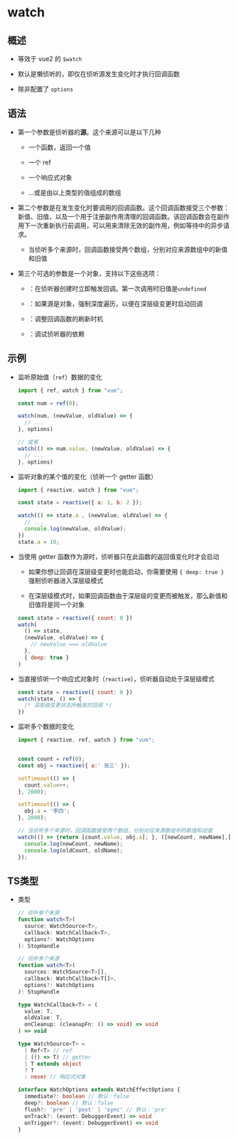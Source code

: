 # watch

## 概述

*   等效于 vue2 的 `$watch`

*   默认是懒侦听的，即仅在侦听源发生变化时才执行回调函数

*   除非配置了 `options`

## 语法

*   第一个参数是侦听器的**源**。这个来源可以是以下几种

    *   一个函数，返回一个值

    *   一个 ref

    *   一个响应式对象

    *   ...或是由以上类型的值组成的数组

*   第二个参数是在发生变化时要调用的回调函数。这个回调函数接受三个参数：新值、旧值，以及一个用于注册副作用清理的回调函数。该回调函数会在副作用下一次重新执行前调用，可以用来清除无效的副作用，例如等待中的异步请求。

    *   当侦听多个来源时，回调函数接受两个数组，分别对应来源数组中的新值和旧值

*   第三个可选的参数是一个对象，支持以下这些选项：

    *   ：在侦听器创建时立即触发回调。第一次调用时旧值是`undefined`

    *   ：如果源是对象，强制深度遍历，以便在深层级变更时启动回调

    *   ：调整回调函数的刷新时机

    *   ：调试侦听器的依赖

## 示例

*   监听原始值（`ref`）数据的变化

    ```javascript
    import { ref, watch } from "vue";

    const num = ref(0);

    watch(num, (newValue, oldValue) => {
      // ...
    }, options)

    // 或者
    watch(() => num.value, (newValue, oldValue) => {
      // ...
    }, options)

    ```

*   监听对象的某个值的变化（侦听一个 getter 函数）

    ```javascript
    import { reactive, watch } from "vue";

    const state = reactive({ a: 1, b: 2 });

    watch(() => state.a , (newValue, oldValue) => {
      // ...
      console.log(newValue, oldValue);
    })
    state.a = 10;
    ```

*   当使用 getter 函数作为源时，侦听器只在此函数的返回值变化时才会启动

    *   如果你想让回调在深层级变更时也能启动，你需要使用 `{ deep: true }` 强制侦听器进入深层级模式

    *   在深层级模式时，如果回调函数由于深层级的变更而被触发，那么新值和旧值将是同一个对象

    ```javascript
    const state = reactive({ count: 0 })
    watch(
      () => state,
      (newValue, oldValue) => {
        // newValue === oldValue
      },
      { deep: true }
    )
    ```

*   当直接侦听一个响应式对象时（`reactive`），侦听器自动处于深层级模式

    ```javascript
    const state = reactive({ count: 0 })
    watch(state, () => {
      /* 深层级变更状态所触发的回调 */
    })
    ```

*   监听多个数据的变化

    ```javascript
    import { reactive, ref, watch } from "vue";


    const count = ref(0);
    const obj = reactive({ a:' 张三' });

    setTimeout(() => {
      count.value++;
    }, 2000);

    setTimeout(() => {
      obj.a = '李四';
    }, 2000);

    // 当侦听多个来源时，回调函数接受两个数组，分别对应来源数组中的新值和旧值
    watch(() => {return [count.value, obj.a]; }, ([newCount, newName],[oldCount, oldName]) => {
      console.log(newCount, newName);
      console.log(oldCount, oldName);
    });
    ```

## TS类型

*   类型

    ```typescript
    // 侦听单个来源
    function watch<T>(
      source: WatchSource<T>,
      callback: WatchCallback<T>,
      options?: WatchOptions
    ): StopHandle

    // 侦听多个来源
    function watch<T>(
      sources: WatchSource<T>[],
      callback: WatchCallback<T[]>,
      options?: WatchOptions
    ): StopHandle

    type WatchCallback<T> = (
      value: T,
      oldValue: T,
      onCleanup: (cleanupFn: () => void) => void
    ) => void

    type WatchSource<T> =
      | Ref<T> // ref
      | (() => T) // getter
      | T extends object
      ? T
      : never // 响应式对象

    interface WatchOptions extends WatchEffectOptions {
      immediate?: boolean // 默认：false
      deep?: boolean // 默认：false
      flush?: 'pre' | 'post' | 'sync' // 默认：'pre'
      onTrack?: (event: DebuggerEvent) => void
      onTrigger?: (event: DebuggerEvent) => void
    }
    ```
